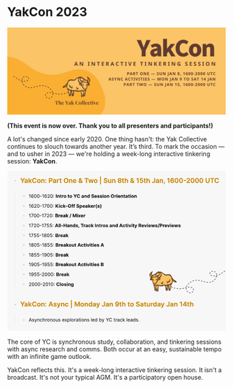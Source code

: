 # YakCon 2023
![YakCon 2023](/Assets/YakCon%202023%20%28Banner%29.webp)

**(This event is now over. Thank you to all presenters and participants!)**

A lot's changed since early 2020. One thing hasn't: the Yak Collective continues to slouch towards another year. It’s third. To mark the occasion — and to usher in 2023 — we're holding a week-long interactive tinkering session: **YakCon**.

![YakCon 2023 schedule](/Assets/YakCon%202023%20%28Schedule%29.webp)

The core of YC is synchronous study, collaboration, and tinkering sessions with async research and comms. Both occur at an easy, sustainable tempo with an infinite game outlook.

YakCon reflects this. It's a week-long interactive tinkering session. It isn't a broadcast. It's not your typical AGM. It's a participatory open house.
